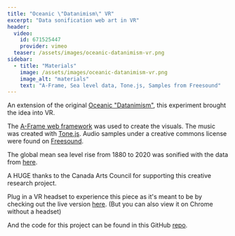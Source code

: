 ```yaml
---
title: "Oceanic \"Datanimism\" VR"
excerpt: "Data sonification web art in VR"
header:
  video:
    id: 671525447
    provider: vimeo
  teaser: /assets/images/oceanic-datanimism-vr.png
sidebar:
  - title: "Materials"
    image: /assets/images/oceanic-datanimism-vr.png
    image_alt: "materials"
    text: "A-Frame, Sea level data, Tone.js, Samples from Freesound"
---
```


An extension of the original [Oceanic "Datanimism"](https://www.alexmaclean.ca/portfolio/oceanic-datanimism/), this experiment brought the idea into VR.

The [A-Frame web framework](https://aframe.io/) was used to create the visuals. The music was created with [Tone.js](https://tonejs.github.io/). Audio samples under a creative commons license were found on [Freesound](https://freesound.org/).

The global mean sea level rise from 1880 to 2020 was sonified with the data from [here](https://ourworldindata.org/grapher/sea-level-rise?country=~OWID_WRL).

A HUGE thanks to the Canada Arts Council for supporting this creative research project.

Plug in a VR headset to experience this piece as it's meant to be by checking out the live version [here](https://www.alexmaclean.ca/oceanic-datanimism-vr/). (But you can also view it on Chrome without a headset)

And the code for this project can be found in this GitHub [repo](https://github.com/amaclean199/oceanic-datanimism-vr).

